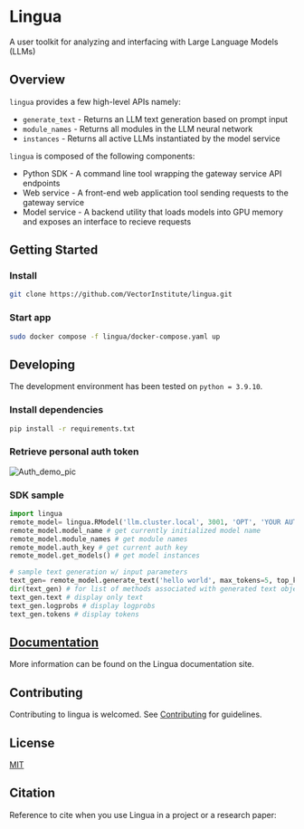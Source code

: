 # Lingua
A user toolkit for analyzing and interfacing with Large Language Models (LLMs)

<!--
[![PyPI]()]()
[![code checks]()]()
[![integration tests]()]()
[![docs]()]()
[![codecov]()
[![license]()]()
-->

## Overview

``lingua`` provides a few high-level APIs namely:

* `generate_text` - Returns an LLM text generation based on prompt input 
* `module_names` - Returns all modules in the LLM neural network
* `instances` - Returns all active LLMs instantiated by the model service

``lingua`` is composed of the following components:

* Python SDK - A command line tool wrapping the gateway service API endpoints
* Web service - A front-end web application tool sending requests to the gateway service
* Model service - A backend utility that loads models into GPU memory and exposes an interface to recieve requests


## Getting Started

### Install
```bash
git clone https://github.com/VectorInstitute/lingua.git
```

### Start app
```bash
sudo docker compose -f lingua/docker-compose.yaml up
```

<!-- 
### Installing lingua using pip

```bash
python3 -m pip install pycyclops
```
-->

## Developing
The development environment has been tested on ``python = 3.9.10``.

### Install dependencies
```bash
pip install -r requirements.txt
```

### Retrieve personal auth token
![Auth_demo_pic](https://user-images.githubusercontent.com/72175053/210878149-c142e36c-d61b-4b44-984f-3c0f8dec13de.png)

### SDK sample
```python
import lingua
remote_model= lingua.RModel('llm.cluster.local', 3001, 'OPT', 'YOUR AUTH KEY FROM THE WEB SERVICE')
remote_model.model_name # get currently initialized model name
remote_model.module_names # get module names
remote_model.auth_key # get current auth key
remote_model.get_models() # get model instances

# sample text generation w/ input parameters
text_gen= remote_model.generate_text('hello world', max_tokens=5, top_k=4, top_p=3, rep_penalty=1, temperature=0.5) 
dir(text_gen) # for list of methods associated with generated text object
text_gen.text # display only text
text_gen.logprobs # display logprobs
text_gen.tokens # display tokens
```

## [Documentation](https://vectorinstitute.github.io/lingua/)
More information can be found on the Lingua documentation site.

## Contributing
Contributing to lingua is welcomed. See [Contributing](https://github.com/VectorInstitute/lingua/blob/main/doc/CONTRIBUTING.md) for
guidelines.

## License
[MIT](LICENSE)

## Citation
Reference to cite when you use Lingua in a project or a research paper:
```
```
